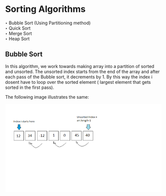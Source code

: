 # Sorting Algorithms

‣ Bubble Sort (Using Partitioning method) <br />
‣ Quick Sort <br />
‣ Merge Sort <br />
‣ Heap Sort <br />


## Bubble Sort

In this algorithm, we work towards making array into a partition of sorted and unsorted. The unsorted index starts from the end of the array and after each pass of the Bubble sort, it decrements by 1.
By this way the index i dosent have to loop over the sorted element ( largest element that gets sorted in the first pass).

The following image illustrates the same:

![alt text](https://github.com/kshitijzutshi/Algorithms/blob/master/DSA%20Deep%20Dive%20in%20Java/Sorting/BubbleSort.png)
